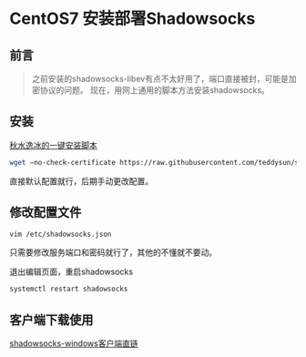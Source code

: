 # CentOS7 安装部署Shadowsocks


## 前言

> 之前安装的shadowsocks-libev有点不太好用了，端口直接被封，可能是加密协议的问题。
> 现在，用网上通用的脚本方法安装shadowsocks。

## 安装

[秋水逸冰的一键安装脚本](https://github.com/teddysun/shadowsocks_install)

```bash
wget –no-check-certificate https://raw.githubusercontent.com/teddysun/shadowsocks_install/master/shadowsocks.sh && bash ./shadowsocks.sh  
```

直接默认配置就行，后期手动更改配置。

## 修改配置文件

```bash
vim /etc/shadowsocks.json
```

只需要修改服务端口和密码就行了，其他的不懂就不要动。

退出编辑页面，重启shadowsocks

```bash
systemctl restart shadowsocks
```

## 客户端下载使用

[shadowsocks-windows客户端直链](https://github.com/shadowsocks/shadowsocks-windows/releases)  

